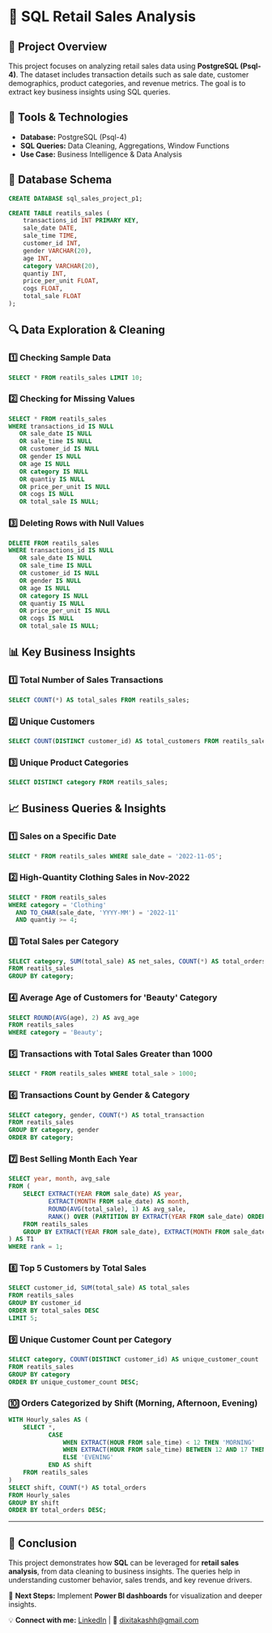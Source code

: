 # 🛒 SQL Retail Sales Analysis

## 📌 Project Overview
This project focuses on analyzing retail sales data using **PostgreSQL (Psql-4)**. The dataset includes transaction details such as sale date, customer demographics, product categories, and revenue metrics. The goal is to extract key business insights using SQL queries.

## 🔧 Tools & Technologies
- **Database:** PostgreSQL (Psql-4)
- **SQL Queries:** Data Cleaning, Aggregations, Window Functions
- **Use Case:** Business Intelligence & Data Analysis

## 📂 Database Schema

```sql
CREATE DATABASE sql_sales_project_p1;

CREATE TABLE reatils_sales (
    transactions_id INT PRIMARY KEY,
    sale_date DATE,
    sale_time TIME,
    customer_id INT,
    gender VARCHAR(20),
    age INT,
    category VARCHAR(20),
    quantiy INT,
    price_per_unit FLOAT,
    cogs FLOAT,
    total_sale FLOAT
);
```

## 🔍 Data Exploration & Cleaning

### 1️⃣ Checking Sample Data
```sql
SELECT * FROM reatils_sales LIMIT 10;
```

### 2️⃣ Checking for Missing Values
```sql
SELECT * FROM reatils_sales
WHERE transactions_id IS NULL
   OR sale_date IS NULL
   OR sale_time IS NULL
   OR customer_id IS NULL
   OR gender IS NULL
   OR age IS NULL
   OR category IS NULL
   OR quantiy IS NULL
   OR price_per_unit IS NULL
   OR cogs IS NULL
   OR total_sale IS NULL;
```

### 3️⃣ Deleting Rows with Null Values
```sql
DELETE FROM reatils_sales
WHERE transactions_id IS NULL
   OR sale_date IS NULL
   OR sale_time IS NULL
   OR customer_id IS NULL
   OR gender IS NULL
   OR age IS NULL
   OR category IS NULL
   OR quantiy IS NULL
   OR price_per_unit IS NULL
   OR cogs IS NULL
   OR total_sale IS NULL;
```

## 📊 Key Business Insights

### 1️⃣ Total Number of Sales Transactions
```sql
SELECT COUNT(*) AS total_sales FROM reatils_sales;
```

### 2️⃣ Unique Customers
```sql
SELECT COUNT(DISTINCT customer_id) AS total_customers FROM reatils_sales;
```

### 3️⃣ Unique Product Categories
```sql
SELECT DISTINCT category FROM reatils_sales;
```

## 📈 Business Queries & Insights

### 1️⃣ Sales on a Specific Date
```sql
SELECT * FROM reatils_sales WHERE sale_date = '2022-11-05';
```

### 2️⃣ High-Quantity Clothing Sales in Nov-2022
```sql
SELECT * FROM reatils_sales
WHERE category = 'Clothing'
  AND TO_CHAR(sale_date, 'YYYY-MM') = '2022-11'
  AND quantiy >= 4;
```

### 3️⃣ Total Sales per Category
```sql
SELECT category, SUM(total_sale) AS net_sales, COUNT(*) AS total_orders
FROM reatils_sales
GROUP BY category;
```

### 4️⃣ Average Age of Customers for 'Beauty' Category
```sql
SELECT ROUND(AVG(age), 2) AS avg_age
FROM reatils_sales
WHERE category = 'Beauty';
```

### 5️⃣ Transactions with Total Sales Greater than 1000
```sql
SELECT * FROM reatils_sales WHERE total_sale > 1000;
```

### 6️⃣ Transactions Count by Gender & Category
```sql
SELECT category, gender, COUNT(*) AS total_transaction
FROM reatils_sales
GROUP BY category, gender
ORDER BY category;
```

### 7️⃣ Best Selling Month Each Year
```sql
SELECT year, month, avg_sale
FROM (
    SELECT EXTRACT(YEAR FROM sale_date) AS year,
           EXTRACT(MONTH FROM sale_date) AS month,
           ROUND(AVG(total_sale), 1) AS avg_sale,
           RANK() OVER (PARTITION BY EXTRACT(YEAR FROM sale_date) ORDER BY AVG(total_sale) DESC) AS rank
    FROM reatils_sales
    GROUP BY EXTRACT(YEAR FROM sale_date), EXTRACT(MONTH FROM sale_date)
) AS T1
WHERE rank = 1;
```

### 8️⃣ Top 5 Customers by Total Sales
```sql
SELECT customer_id, SUM(total_sale) AS total_sales
FROM reatils_sales
GROUP BY customer_id
ORDER BY total_sales DESC
LIMIT 5;
```

### 9️⃣ Unique Customer Count per Category
```sql
SELECT category, COUNT(DISTINCT customer_id) AS unique_customer_count
FROM reatils_sales
GROUP BY category
ORDER BY unique_customer_count DESC;
```

### 🔟 Orders Categorized by Shift (Morning, Afternoon, Evening)
```sql
WITH Hourly_sales AS (
    SELECT *,
           CASE 
               WHEN EXTRACT(HOUR FROM sale_time) < 12 THEN 'MORNING'
               WHEN EXTRACT(HOUR FROM sale_time) BETWEEN 12 AND 17 THEN 'AFTERNOON'
               ELSE 'EVENING'
           END AS shift
    FROM reatils_sales
)
SELECT shift, COUNT(*) AS total_orders
FROM Hourly_sales
GROUP BY shift
ORDER BY total_orders DESC;
```

---

## 🚀 Conclusion
This project demonstrates how **SQL** can be leveraged for **retail sales analysis**, from data cleaning to business insights. The queries help in understanding customer behavior, sales trends, and key revenue drivers.

📌 **Next Steps:** Implement **Power BI dashboards** for visualization and deeper insights.

💡 **Connect with me:** [LinkedIn](https://www.linkedin.com/in/akash-dixit-bbb3b5170/) | 📩 dixitakashh@gmail.com

